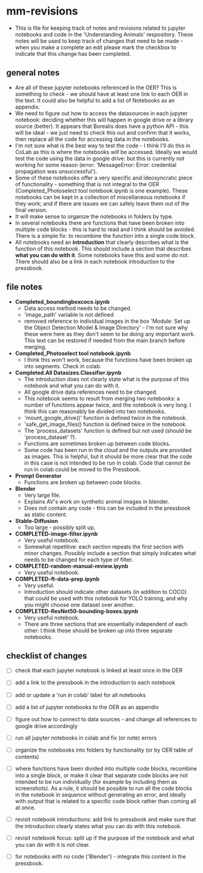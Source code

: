 # mm-revisions

- This is file for keeping track of notes and revisions related to jupyter notebooks and code in the 'Understanding Animals' respository. These notes will be used to keep track of changes that need to be made - when you make a complete an edit please mark the checkbox to indicate that this change has been completed.

## general notes

- Are all of these jupyter notebooks referenced in the OER? This is something to check - we should have at least one link to each OER in the text. It could also be helpful to add a list of Notebooks as an appendix.
- We need to figure out how to access the datasources in each jupyter notebook: deciding whether this will happen in google drive or a library source (better). It appears that Borealis does have a python API - this will be ideal - we just need to check this out and confirm that it works, then replace all the code for accessing data in the notebooks.
- I'm not sure what is the best way to test the code - I think I'll do this in CoLab as this is where the notebooks will be accessed. Ideally we would test the code using the data in google drive: but this is currently not working for some reason (error: 'MessageError: Error: credential propagation was unsuccessful').
- Some of these notebooks offer a very specific and ideosyncratic piece of functionality - something that is not integral to the OER (Completed_Photoselect tool notebook.ipynb is one example). These notebooks can be kept in a collection of miscellaneous notebooks if they work; and if there are issues we can safely leave them out of the final version.
- It will make sense to organize the notebooks in folders by type.
- In several notebooks there are functions that have been broken into multiple code blocks - this is hard to read and I think should be avoided. There is a simple fix: to recombine the function into a single code block.
- All notebooks need an **introduction** that clearly describes what is the function of this notebook. This should include a section that describes **what you can do with it**. Some notebooks have this and some do not. There should also be a link in each notebook introduction to the pressbook.

## file notes

- **Completed_boundingboxcoco.ipynb**
  - Data access method needs to be changed.
  - 'image_path' variable is not defined
  - removed reference to individual images in the box 'Module: Set up the Object Detection Model & Image Directory' - I'm not sure why these were here as they don't seem to be doing any important work. This text can be restored if needed from the main branch before merging.
- **Completed_Photoselect tool notebook.ipynb**
  - I think this won't work, because the functions have been broken up into segments. Check in colab.
- **Completed.All Datasizes.Classifier.ipynb**
  - The introduction does not clearly state what is the purpose of this notebook and what you can do with it.
  - All google drive data references need to be changed.
  - This notebook seems to result from merging two notebooks: a number of functions appear twice, and the notebook is very long. I think this can reasonably be divided into two notebooks.
  - 'mount_google_drive()' function is defined twice in the notebook.
  - 'safe_get_image_files() function is defined twice in the notebook.
  - The 'process_datasets' function is defined but not used (should be 'process_dataset' ?).
  - Functions are sometimes broken up between code blocks.
  - Some code has been run in the cloud and the outputs are provided as images. This is helpful, but it should be more clear that the code in this case is not intended to be run in colab. Code that cannot be run in colab could be moved to the Pressbook.
- **Prompt Generator**
  - Functions are broken up between code blocks.
- **Blender**
  - Very large file.
  - Explains AV's work on synthetic animal images in blender.
  - Does not contain any code - this can be included in the pressbook as static content. 
- **Stable-Diffusion**
  - Too large - possibly split up.
- **COMPLETED-image-filter.ipynb**
  - Very useful notebook.
  - Somewhat repetitive: each section repeats the first section with minor changes. Possibly include a section that simply indicates what needs to be changed for each type of filter.
- **COMPLETED-random-manual-review.ipynb**
  - Very useful notebook.
- **COMPLETED-ft-data-prep.ipynb**
  - Very useful.
  - Introduction should indicate other datasets (in addition to COCO) that could be used with this notebook for YOLO training, and why you might choose one dataset over another.
- **COMPLETED-ResNet50-bounding-boxes.ipynb**
  - Very useful notebook.
  - There are three sections that are essentially independent of each other: I think these should be broken up into three separate notebooks.


## checklist of changes

- [ ] check that each jupyter notebook is linked at least once in the OER
- [ ] add a link to the pressbook in the introduction to each notebook
- [ ] add or update a 'run in colab' label for all notebooks
- [ ] add a list of jupyter notebooks to the OER as an appendix
- [ ] figure out how to connect to data sources - and change all references to google drive accordingly
- [ ] run all jupyter notebooks in colab and fix (or note) errors
- [ ] organize the notebooks into folders by functionality (or by OER table of contents)
- [ ] where functions have been divided into multiple code blocks, recombine into a single block, or make it clear that separate code blocks are not intended to be run individually (for example by including them as screenshots). As a rule, it should be possible to run all the code blocks in the notebook in sequence without generating an error, and ideally with output that is related to a specific code block rather than coming all at once.
- [ ] revisit notebook introductions: add link to pressbook and make sure that the introduction clearly states what you can do with this notebook.
- [ ] revisit notebook focus: split up if the purpose of the notebook and what you can do with it is not clear.
- [ ] for notebooks with no code ('Blender') - integrate this content in the pressbook. 

